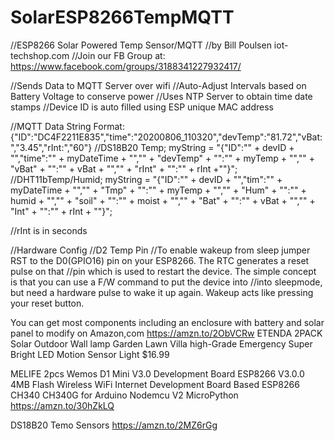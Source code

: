 # SolarESP8266TempMQTT

//ESP8266 Solar Powered Temp Sensor/MQTT
//by Bill Poulsen iot-techshop.com
//Join our FB Group at: https://www.facebook.com/groups/3188341227932417/

//Sends Data to MQTT Server over wifi
//Auto-Adjust Intervals based on Battery Voltage to conserve power
//Uses NTP Server to obtain time date stamps
//Device ID is auto filled using ESP unique MAC address

//MQTT Data String Format:    {"ID":"DC4F2211E835","time":"20200806_110320","devTemp":"81.72","vBat:","3.45","rInt:","60"}
//DS18B20 Temp; myString = "{\"ID\":\"" + devID + "\",\"time\":\"" + myDateTime + "\",\"" + "devTemp" + "\":\"" + myTemp + "\",\"" + "vBat" + "\":\"" + vBat + "\",\"" + "rInt" + "\":\"" + rInt +"\"}";
//DHT11bTemp/Humid; myString = "{\"ID\":\"" + devID + "\",\"tim\":\"" + myDateTime + "\",\"" + "Tmp" + "\":\"" + myTemp + "\",\"" + "Hum" + "\":\"" + humid + "\",\"" + "soil" + "\":\"" + moist + "\",\"" + "Bat" + "\":\"" + vBat + "\",\"" + "Int" + "\":\"" + rInt + "\"}";

//rInt is in seconds

//Hardware Config
//D2 Temp Pin
//To enable wakeup from sleep jumper RST to the D0(GPIO16) pin on your ESP8266.  The RTC generates a reset pulse on that
//pin which is used to restart the device.  The simple concept is that you can use a F/W command to put the device into 
//into sleepmode, but need a hardware pulse to wake it up again. Wakeup acts like pressing your reset button. 

You can get most components including an enclosure with battery and solar panel to modify on Amazon,com
https://amzn.to/2ObVCRw
ETENDA 2PACK Solar Outdoor Wall lamp Garden Lawn Villa high-Grade Emergency Super Bright LED Motion Sensor Light $16.99

MELIFE 2pcs Wemos D1 Mini V3.0 Development Board ESP8266 V3.0.0 4MB Flash Wireless WiFi Internet Development Board Based ESP8266 CH340 CH340G for Arduino Nodemcu V2 MicroPython
https://amzn.to/30hZkLQ

DS18B20 Temo Sensors
https://amzn.to/2MZ6rGg


